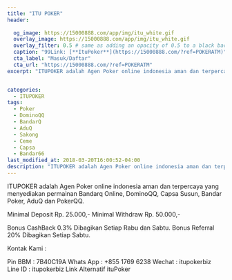 ```yaml
---
title: "ITU POKER"
header:
  
  og_image: https://15000888.com/app/img/itu_white.gif
  overlay_image: https://15000888.com/app/img/itu_white.gif
  overlay_filter: 0.5 # same as adding an opacity of 0.5 to a black background
  caption: "99Link: [**ItuPoker**](https://15000888.com/?ref=POKERATM)"
  cta_label: "Masuk/Daftar"
  cta_url: "https://15000888.com/?ref=POKERATM"
excerpt: "ITUPOKER adalah Agen Poker online indonesia aman dan terpercaya yang menyediakan permainan Bandarq Online, DominoQQ, Capsa Susun, Bandar Poker, AduQ dan PokerQQ."


categories:
  - ITUPOKER
tags:
  - Poker
  - DominoQQ
  - BandarQ
  - AduQ
  - Sakong
  - Ceme
  - Capsa
  - Bandar66
last_modified_at: 2018-03-20T16:00:52-04:00
description: "ITUPOKER adalah Agen Poker online indonesia aman dan terpercaya yang menyediakan permainan Bandarq Online, DominoQQ, Capsa Susun, Bandar Poker, AduQ dan PokerQQ."
---
```

ITUPOKER adalah Agen Poker online indonesia aman dan terpercaya yang menyediakan permainan Bandarq Online, DominoQQ, Capsa Susun, Bandar Poker, AduQ dan PokerQQ.

Minimal Deposit Rp. 25.000,-
Minimal Withdraw Rp. 50.000,-

Bonus CashBack 0.3% Dibagikan Setiap Rabu dan Sabtu.
Bonus Referral 20% Dibagikan Setiap Sabtu.

Kontak Kami :

Pin BBM : 7B40C19A
Whats App : +855 1769 6238
Wechat : itupokerbiz
Line ID : itupokerbiz
Link Alternatif ituPoker
